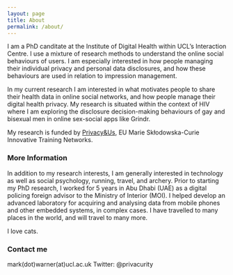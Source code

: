 ```yaml
---
layout: page
title: About
permalink: /about/
---
```


I am a PhD canditate at the Institute of Digital Health within UCL’s Interaction Centre. I use a mixture of research methods to understand the online social behaviours of users. I am especially interested in how people managing their individual privacy and personal data disclosures, and how these behaviours are used in relation to impression management. 

In my current research I am interested in what motivates people to share their health data in online social networks, and how people manage their digital health privacy. My research is situated within the context of HIV where I am exploring the disclosure decision-making behaviours of gay and bisexual men in online sex-social apps like Grindr.

My research is funded by <a href="https://privacyus.eu">Privacy&Us</a>, EU Marie Skłodowska-Curie Innovative Training Networks.

### More Information

In addition to my research interests, I am generally interested in technology as well as social psychology, running, travel, and archery. Prior to starting my PhD research, I worked for 5 years in Abu Dhabi (UAE) as a digital policing foreign advisor to the Ministry of Interior (MOI). I helped develop an advanced laboratory for acquiring and analysing data from mobile phones and other embedded systems, in complex cases. I have travelled to many places in the world, and will travel to many more. 

I love cats.

### Contact me

mark(dot)warner(at)ucl.ac.uk
Twitter: @privacurity